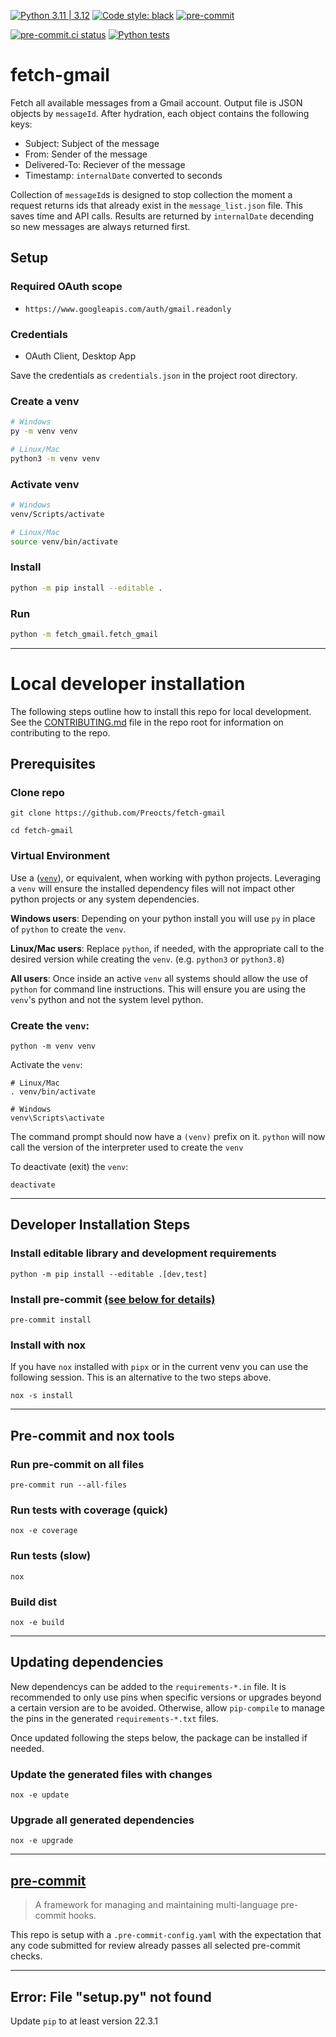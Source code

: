[![Python 3.11 | 3.12](https://img.shields.io/badge/Python-3.11%20%7C%203.12-blue)](https://www.python.org/downloads)
[![Code style: black](https://img.shields.io/badge/code%20style-black-000000.svg)](https://github.com/psf/black)
[![pre-commit](https://img.shields.io/badge/pre--commit-enabled-brightgreen?logo=pre-commit&logoColor=white)](https://github.com/pre-commit/pre-commit)

[![pre-commit.ci status](https://results.pre-commit.ci/badge/github/Preocts/fetch-gmail/main.svg)](https://results.pre-commit.ci/latest/github/Preocts/fetch-gmail/main)
[![Python tests](https://github.com/Preocts/fetch-gmail/actions/workflows/python-tests.yml/badge.svg?branch=main)](https://github.com/Preocts/fetch-gmail/actions/workflows/python-tests.yml)

# fetch-gmail

Fetch all available messages from a Gmail account. Output file is JSON objects
by `messageId`. After hydration, each object contains the following keys:

- Subject: Subject of the message
- From: Sender of the message
- Delivered-To: Reciever of the message
- Timestamp: `internalDate` converted to seconds

Collection of `messageId`s is designed to stop collection the moment a request
returns ids that already exist in the `message_list.json` file. This saves time
and API calls. Results are returned by `internalDate` decending so new messages
are always returned first.

## Setup

### Required OAuth scope

- `https://www.googleapis.com/auth/gmail.readonly`

### Credentials

- OAuth Client, Desktop App

Save the credentials as `credentials.json` in the project root directory.

### Create a venv

```bash
# Windows
py -m venv venv

# Linux/Mac
python3 -m venv venv
```
### Activate venv

```bash
# Windows
venv/Scripts/activate

# Linux/Mac
source venv/bin/activate
```

### Install

```bash
python -m pip install --editable .
```

### Run

```bash
python -m fetch_gmail.fetch_gmail
```

---

# Local developer installation

The following steps outline how to install this repo for local development. See
the [CONTRIBUTING.md](CONTRIBUTING.md) file in the repo root for information on
contributing to the repo.

## Prerequisites

### Clone repo

```console
git clone https://github.com/Preocts/fetch-gmail

cd fetch-gmail
```

### Virtual Environment

Use a ([`venv`](https://docs.python.org/3/library/venv.html)), or equivalent,
when working with python projects. Leveraging a `venv` will ensure the installed
dependency files will not impact other python projects or any system
dependencies.

**Windows users**: Depending on your python install you will use `py` in place
of `python` to create the `venv`.

**Linux/Mac users**: Replace `python`, if needed, with the appropriate call to
the desired version while creating the `venv`. (e.g. `python3` or `python3.8`)

**All users**: Once inside an active `venv` all systems should allow the use of
`python` for command line instructions. This will ensure you are using the
`venv`'s python and not the system level python.

### Create the `venv`:

```console
python -m venv venv
```

Activate the `venv`:

```console
# Linux/Mac
. venv/bin/activate

# Windows
venv\Scripts\activate
```

The command prompt should now have a `(venv)` prefix on it. `python` will now
call the version of the interpreter used to create the `venv`

To deactivate (exit) the `venv`:

```console
deactivate
```

---

## Developer Installation Steps

### Install editable library and development requirements

```console
python -m pip install --editable .[dev,test]
```

### Install pre-commit [(see below for details)](#pre-commit)

```console
pre-commit install
```

### Install with nox

If you have `nox` installed with `pipx` or in the current venv you can use the
following session. This is an alternative to the two steps above.

```console
nox -s install
```

---

## Pre-commit and nox tools

### Run pre-commit on all files

```console
pre-commit run --all-files
```

### Run tests with coverage (quick)

```console
nox -e coverage
```

### Run tests (slow)

```console
nox
```

### Build dist

```console
nox -e build
```

---

## Updating dependencies

New dependencys can be added to the `requirements-*.in` file. It is recommended
to only use pins when specific versions or upgrades beyond a certain version are
to be avoided. Otherwise, allow `pip-compile` to manage the pins in the
generated `requirements-*.txt` files.

Once updated following the steps below, the package can be installed if needed.

### Update the generated files with changes

```console
nox -e update
```

### Upgrade all generated dependencies

```console
nox -e upgrade
```

---

## [pre-commit](https://pre-commit.com)

> A framework for managing and maintaining multi-language pre-commit hooks.

This repo is setup with a `.pre-commit-config.yaml` with the expectation that
any code submitted for review already passes all selected pre-commit checks.

---

## Error: File "setup.py" not found

Update `pip` to at least version 22.3.1
